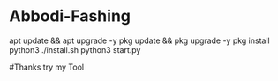 # Abbodi-Fashing
apt update && apt upgrade -y
pkg update && pkg upgrade -y
pkg install python3
./install.sh
python3 start.py 

#Thanks try my Tool 
